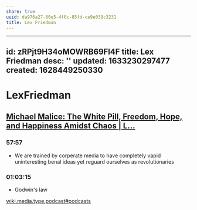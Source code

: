 ```yaml
---
share: true
uuid: da976a27-60e5-4f0c-85fd-ce9e039c3231
title: Lex Friedman
---
```

---
id: zRPjt9H34oMOWRB69Fl4F
title: Lex Friedman
desc: ''
updated: 1633230297477
created: 1628449250330
---
# LexFriedman
[Michael Malice: The White Pill, Freedom, Hope, and Happiness Amidst Chaos | L...](https://www.youtube.com/watch?v=uykM3NhJbso&t=734s)
--------------------------------------------------------------------------------------------------------------------------------------

### 57:57

*   We are trained by corperate media to have completely vapid uninteresting benal ideas yet reguard ourselves as revolutionaries

### 01:03:15

*   Godwin's law

[wiki.media.type.podcast#podcasts](/undefined)
